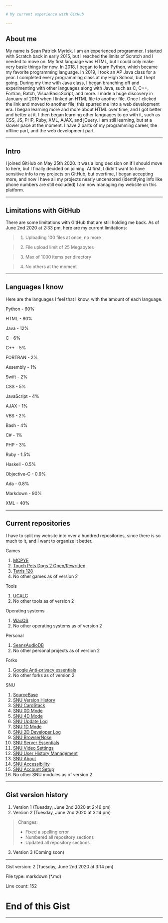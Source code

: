 ```yaml
---

# My current experience with GitHub

---
```


## About me

My name is Sean Patrick Myrick. I am an experienced programmer. I started with Scratch back in early 2015, but I reached the limits of Scratch and I needed to move on. My first language was HTML, but I could only make very basic things for now. In 2018, I began to learn Python, which became my favorite programming language. In 2019, I took an AP Java class for a year. I completed every programming class at my High School, but I kept going. During my time with Java class, I began branching off and experimenting with other languages along with Java, such as C, C++, Fortran, Batch, VisualBasicScript, and more. I made a huge discovery in January of 2019 when I linked an HTML file to another file. Once I clicked the link and moved to another file, this spurred me into a web development era. I began learning more and more about HTML over time, and I got better and better at it. I then began learning other languages to go with it, such as CSS, JS, PHP, Ruby, XML, AJAX, and jQuery. I am still learning, but at a slower pace at the moment. I have 2 parts of my programming career, the offline part, and the web development part. 

---

## Intro

I joined GitHub on May 25th 2020. It was a long decision on if I should move to here, but I finally decided on joining. At first, I didn't want to have sensitive info to my projects on GitHub, but overtime, I began accepting more, and now I have all my projects nearly uncensored (identifying info like phone numbers are still excluded) I am now managing my website on this platform.

---

## Limitations with GitHub

There are some limitations with GitHub that are still holding me back. As of June 2nd 2020 at 2:33 pm, here are my current limitations:

> 1. Uploading 100 files at once, no more

> 2. File upload limit of 25 Megabytes

> 3. Max of 1000 items per directory

> 4. No others at the moment

---

## Languages I know

Here are the languages I feel that I know, with the amount of each language.

Python - 60%

HTML - 80%

Java - 12%

C - 6%

C++ - 5%

FORTRAN - 2%

Assembly - 1%

Swift - 2%

CSS - 5%

JavaScript - 4%

AJAX - 1%

VBS - 2%

Bash - 4%

C# - 1%

PHP - 3%

Ruby - 1.5%

Haskell - 0.5%

Objective-C - 0.9%

Ada - 0.8%

Markdown - 90%

XML - 40%

---

## Current repositories

I have to split my website into over a hundred repositories, since there is so much to it, and I want to organize it better.

Games
1. [MCPYE](https://github.com/seanpm2001/MCPYE)
2. [Touch Pets Dogs 2 Open/Rewritten](https://github.com/seanpm2001/TouchPetsDogs2Rewritten)
3. [Tetris 128](https://github.com/seanpm2001/Tetris128)
4. No other games as of version 2

Tools

1. [UCALC](https://github.com/seanpm2001/UCALC)
2. No other tools as of version 2

Operating systems

1. [WacOS](https://github.com/seanpm2001/WacOS)
2. No other operating systems as of version 2

Personal

1. [SeansAudioDB](https://github.com/seanpm2001/SeansAudioDB)
2. No other personal projects as of version 2

Forks

1. [Google Anti-privacy essentials](https://github.com/seanpm2001/google-anti-privacy-extension)
2. No other forks as of version 2

SNU 

1. [SourceBase](https://github.com/seanpm2001/SourceBase)
2. [SNU Version History](https://github.com/seanpm2001/SNU_VersionHistory)
3. [SNU CardStack](https://github.com/seanpm2001/SNU_CardStack)
4. [SNU 0D Mode](https://github.com/seanpm2001/SNU_0DMode)
5. [SNU 4D Mode](https://github.com/seanpm2001/SNU-4D-Mode)
6. [SNU Update Log](https://github.com/seanpm2001/SNU_2D_UpdateLog)
7. [SNU 1D Mode](https://github.com/seanpm2001/SNU_1D_Mode)
8. [SNU 2D Developer Log](https://github.com/seanpm2001/SNU_2D_DeveloperLog)
9. [SNU BrowserNose](https://github.com/seanpm2001/SNU_BrowserNose)
10. [SNU Server Essentials](https://github.com/seanpm2001/SNU_ServerEssentials)
11. [SNU Video Settings](https://github.com/seanpm2001/SNU_VideoSettings)
12. [SNU User History Management](https://github.com/seanpm2001/SNU_UserHistoryManagement)
13. [SNU About](https://github.com/seanpm2001/SNU_About)
14. [SNU Accessibility](https://github.com/seanpm2001/SNU_Accessibility)
15. [SNU Account Setup](https://github.com/seanpm2001/SNU_AccountSetup/)
16. No other SNU modules as of version 2

---

## Gist version history

1. Version 1 (Tuesday, June 2nd 2020 at 2:46 pm)
2. Version 2 (Tuesday, June 2nd 2020 at 3:14 pm)
> Changes:
> * Fixed a spelling error
> * Numbered all repository sections
> * Updated all repository sections 
3. Version 3 (Coming soon)

---

Gist version: 2 (Tuesday, June 2nd 2020 at 3:14 pm)

File type: markdown (*.md)

Line count: 152

# End of this Gist

---
